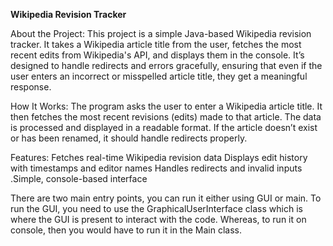 **Wikipedia Revision Tracker**

About the Project:
This project is a simple Java-based Wikipedia revision tracker. It takes a Wikipedia article title from the user, fetches the most recent edits from Wikipedia's API, and displays them in the console. It’s designed to handle redirects and errors gracefully, ensuring that even if the user enters an incorrect or misspelled article title, they get a meaningful response.

How It Works:
The program asks the user to enter a Wikipedia article title.
It then fetches the most recent revisions (edits) made to that article.
The data is processed and displayed in a readable format.
If the article doesn’t exist or has been renamed, it should handle redirects properly.


Features: Fetches real-time Wikipedia revision data
Displays edit history with timestamps and editor names
Handles redirects and invalid inputs .Simple, console-based interface

There are two main entry points, you can run it either using GUI or main. To run the GUI, you need to use the GraphicalUserInterface class which is where the GUI is present to interact with the code. Whereas, to run it on console, then you would have to run it in the Main class.
